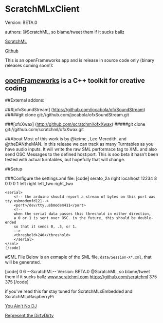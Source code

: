 # ScratchMLxClient 

Version: BETA.0

authors: @ScratchML, so blame/tweet them if it sucks ballz

[ScratchML](www.scratchml.com)

[Github](https://github.com/scratchml)


This is an openFrameworks app and is release in source code only (binary releases coming soon!): 
## [openFrameworks](http://openframeworks.cc/) is a C++ toolkit for creative coding

##External addons:

###[ofxSoundStream] (https://github.com/jocabola/ofxSoundStream)
#####git clone git://github.com/jocabola/ofxSoundStream.git

###[ofxXwax] (http://github.com/scratchml/ofxXwax)
#####git clone git://github.com/scratchml/ofxXwax.git


##About
Most of this work is by @kcimc , Lee Meredith, and @theDANtheMAN.  In this release we can track as many Turntables as you have audio inputs.  It will write the raw SML performace tag to XML and also send OSC Messages to the defined host:port.  This is soo beta it hasn't been tested with actual turntables, but hopefully that will change.


##Setup


###Configure the settings.xml file:
[code]
<sml>
	<record>
		<!--
		format can be: serato_2a, serato_2b, serato_cd, traktor_a,
		traktor_b, mixvibes_v2, mixvibes_7inch
		-->
		<format>serato_2a</format>
		<side>right</side>
		<!-- changes the OSC message address -->
		</record>
	<osc>
	<!-- change to X.X.X.X.255 where XXX is your IP address --> 
		<host>localhost</host>
		<port>12234</port>
		<subdivide>8</subdivide> <!-- send every Nth message from the vinyl -->
		<relative>0</relative> <!-- use relative instead of absolute position -->
		<pitch>0</pitch> <!-- send pitch data -->
		<degrees>0</degrees> <!-- send orientation in degrees -->
		</osc>
	<audio>
		<!-- the samplerate/buffersize should match your audio settings -->
		<sampleRate>44100</sampleRate>
		<buffersize>16</buffersize>
		<!-- Device Name -->
		<interface></interface>
		<!-- if Device name is not present it will default 
		to the device id on a mac the audio-in is device 1-->
		<device>1</device>
		</audio>
	<turntables>
		<decks>1</decks>
		<deck0>left</deck0>
		<deck1>right</deck1>
		<deck2>left_two</deck2>
		<deck3>right_two</deck3>
		</turntables>
<!-- serial is disabled -->
	<serial>
		<!-- the arduino should report a stream of bytes on this port was tty.usbmodemfd121-->
		<port>/dev/tty.usbmodem411</port>
		<!--
		when the serial data passes this threshold in either direction,
		a 0 or 1 is sent over OSC. in the future, this should be double-ended
		so that it sends 0, .5, or 1.
		-->
		<threshold>240</threshold>
		</serial>
	</sml>
	[/code]

#SML File
Below is an exmaple of the SML file, `data/Session-X*.xml`, that will be generated.  

[code]
<sml>
	<version>
		<major>0</major>
		<minor>6</minor>
		</version>
		<about>
			<client>--ScratchML-- Version: BETA.0</client>
			<authors>@ScratchML, so blame/tweet them if it sucks ballz</authors>
			<url>www.scratchml.com</url>
			<github>https://github.com/scratchml</github>
			</about>
	<audio>
		<sample>
			<filename>connect me to the GUI</filename>
			<description>connect me to the GUI</description>
			<deck>connect me to the GUI</deck>
			<start>connect me to the GUI</start>
			<stop>connect me ot the GUI</stop>
			</sample>
		</audio>
	<performance>
		<turntable>
			<deck0>
				<samplerate>375</samplerate>
				<data></data>
				</deck0>
			<deck1>
				<samplerate>375</samplerate>
				<data></data>
				</deck1>
			</turntable>
		</performance>
	</sml>
	[/code]

if you've read this far stay tuned for ScratchMLxEmbedded and ScratchMLxRaspberryPi 

[You Ain't No DJ](http://www.youtube.com/watch?v=0tq8F_vDN_E)

[Represent the DirtyDirty](http://www.youtube.com/watch?v=3SMhxOgf7ys)